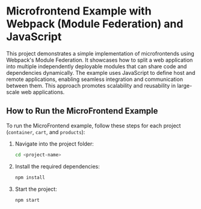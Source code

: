 # Microfrontend Example with Webpack (Module Federation) and JavaScript

This project demonstrates a simple implementation of microfrontends using Webpack's Module Federation. It showcases how to split a web application into multiple independently deployable modules that can share code and dependencies dynamically. The example uses JavaScript to define host and remote applications, enabling seamless integration and communication between them. This approach promotes scalability and reusability in large-scale web applications.

## How to Run the MicroFrontend Example

To run the MicroFrontend example, follow these steps for each project (`container`, `cart`, and `products`):

1. Navigate into the project folder:
    ```bash
    cd <project-name>

2. Install the required dependencies:
    ```bash
    npm install

3. Start the project:
    ```bash
    npm start
